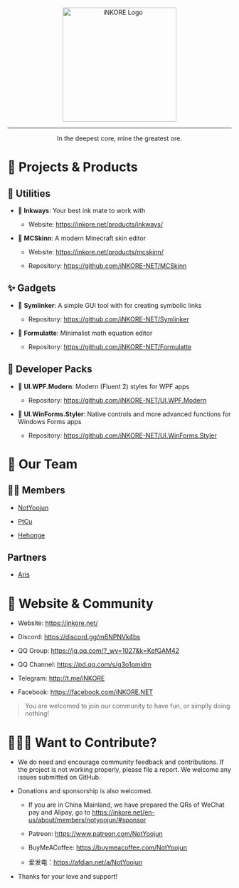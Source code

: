 <br>

<p align="center">
  <a href="https://inkore.net/" rel="noopener noreferrer">
    <img width="256" src="https://github.com/iNKORE-NET/.github/blob/main/assets/iNKORE_Title_512px.png?raw=true" alt="iNKORE Logo">
  </a>
</p>

---

<p align="center">In the deepest core, mine the greatest ore.</p>

# 🔭 Projects & Products

## 🧐 Utilities

- 🚩 **Inkways**: Your best ink mate to work with

  - Website: <https://inkore.net/products/inkways/>

- 🚩 **MCSkinn**: A modern Minecraft skin editor

  - Website: <https://inkore.net/products/mcskinn/>

  - Repository: <https://github.com/iNKORE-NET/MCSkinn>

## ✨ Gadgets

- 🚩 **Symlinker**: A simple GUI tool with for creating symbolic links

  - Repository: <https://github.com/iNKORE-NET/Symlinker>

- 🚩 **Formulatte**: Minimalist math equation editor

  - Repository: <https://github.com/iNKORE-NET/Formulatte>

## 🧰 Developer Packs

- 🚩 **UI.WPF.Modern**: Modern (Fluent 2) styles for WPF apps

  - Repository: <https://github.com/iNKORE-NET/UI.WPF.Modern>

- 🚩 **UI.WinForms.Styler**: Native controls and more advanced functions for Windows Forms apps

  - Repository: <https://github.com/iNKORE-NET/UI.WinForms.Styler>

# 💎 Our Team

## 👨‍💻 Members

- [NotYoojun](https://www.github.com/NotYoojun)

- [PtCu](https://www.github.com/Hongshiits)

- [Hehonge](https://www.github.com/Hehonge-onli)

## Partners

- [Aris](https://github.com/Aris-Offline)

# 🎏 Website & Community

- Website: <https://inkore.net/>

- Discord: <https://discord.gg/m6NPNVk4bs>

- QQ Group: <https://jq.qq.com/?_wv=1027&k=KefGAM42>

- QQ Channel: <https://pd.qq.com/s/g3o1pmidm>

- Telegram: <http://t.me/iNKORE>

- Facebook: <https://facebook.com/iNKORE.NET>

> You are welcomed to join our community to have fun, or simplly doing nothing!

# 👨🏻‍🎨 Want to Contribute?

- We do need and encourage community feedback and contributions. If the project is not working properly, please file a report. We welcome any issues submitted on GitHub.

- Donations and sponsorship is also welcomed.

  - If you are in China Mainland, we have prepared the QRs of WeChat pay and Alipay, go to <https://inkore.net/en-us/about/members/notyoojun/#sponsor>

  - Patreon: <https://www.patreon.com/NotYoojun>

  - BuyMeACoffee: <https://buymeacoffee.com/NotYoojun>

  - 爱发电：<https://afdian.net/a/NotYoojun>

- Thanks for your love and support!
